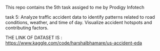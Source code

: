 This repo contains the 5th task assiged to me by Prodigy Infotech

task 5:
Analyze traffic accident data to identify patterns related to road conditions, weather, and time of day. Visualize accident hotspots and contributing factors.

THE LINK OF DATASET IS :
https://www.kaggle.com/code/harshalbhamare/us-accident-eda
